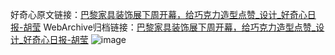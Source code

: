 好奇心原文链接：[巴黎家具装饰展下周开幕，给巧克力造型点赞_设计_好奇心日报-胡莹](https://www.qdaily.com/articles/5306.html)
WebArchive归档链接：[巴黎家具装饰展下周开幕，给巧克力造型点赞_设计_好奇心日报-胡莹](http://web.archive.org/web/20190623164445/https://www.qdaily.com/articles/5306.html)
![image](http://ww3.sinaimg.cn/large/007d5XDply1g3wgssr6gnj30u03mshah)